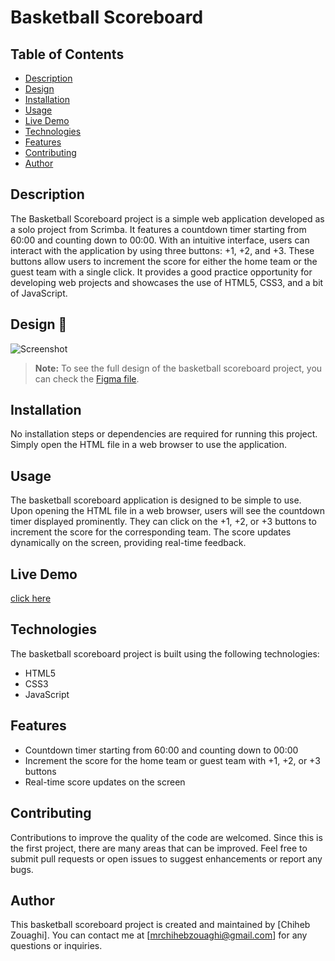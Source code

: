 # Basketball Scoreboard

## Table of Contents
- [Description](#description)
- [Design](#design)
- [Installation](#installation)
- [Usage](#usage)
- [Live Demo](#demo)
- [Technologies](#technologies)
- [Features](#features)
- [Contributing](#contributing)
- [Author](#author)

## Description
The Basketball Scoreboard project is a simple web application developed as a solo project from Scrimba. It features a countdown timer starting from 60:00 and counting down to 00:00. With an intuitive interface, users can interact with the application by using three buttons: +1, +2, and +3. These buttons allow users to increment the score for either the home team or the guest team with a single click. It provides a good practice opportunity for developing web projects and showcases the use of HTML5, CSS3, and a bit of JavaScript.

## Design 🎨
![Screenshot](screenshot.png)
> **Note:** To see the full design of the basketball scoreboard project, you can check the [Figma file](https://www.figma.com/file/5nO3r1Q4QAXM1Y6nZQnUIt/basketball?type=design&node-id=0%3A1&t=qoYKF4Uajycy5vEy-1).

## Installation
No installation steps or dependencies are required for running this project. Simply open the HTML file in a web browser to use the application.

## Usage
The basketball scoreboard application is designed to be simple to use. Upon opening the HTML file in a web browser, users will see the countdown timer displayed prominently. They can click on the +1, +2, or +3 buttons to increment the score for the corresponding team. The score updates dynamically on the screen, providing real-time feedback.

## Live Demo
[click here](https://ZouaghiChiheb.github.io/Basketball-Scoreboard/index.html) 

## Technologies
The basketball scoreboard project is built using the following technologies:
- HTML5
- CSS3
- JavaScript

## Features
- Countdown timer starting from 60:00 and counting down to 00:00
- Increment the score for the home team or guest team with +1, +2, or +3 buttons
- Real-time score updates on the screen

## Contributing
Contributions to improve the quality of the code are welcomed. Since this is the first project, there are many areas that can be improved. Feel free to submit pull requests or open issues to suggest enhancements or report any bugs.

## Author
This basketball scoreboard project is created and maintained by [Chiheb Zouaghi]. You can contact me at [mrchihebzouaghi@gmail.com] for any questions or inquiries.

